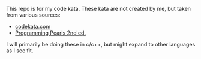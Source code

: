 This repo is for my code kata. These kata are not created by me, but taken from various sources:

+ [codekata.com](http://codekata.com/)
+ [Programming Pearls 2nd ed.](http://www.amazon.com/Programming-Pearls-2nd-Edition-Bentley/dp/0201657880/ref=sr_1_1?ie=UTF8&qid=1407465587&sr=8-1&keywords=programming+pearls)

I will primarily be doing these in c/c++, but might expand to other languages as I see fit.
